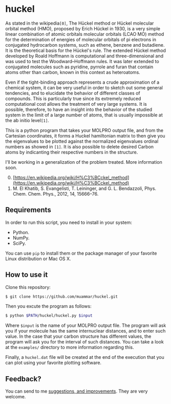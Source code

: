 huckel
======

As stated in the wikipedia`[0]`, The Hückel method or Hückel molecular orbital
method (HMO), proposed by Erich Hückel in 1930, is a very simple linear
combination of atomic orbitals molecular orbitals (LCAO MO) method for the
determination of energies of molecular orbitals of pi electrons in conjugated
hydrocarbon systems, such as ethene, benzene and butadiene. It is the
theoretical basis for the Hückel's rule. The extended Hückel method developed
by Roald Hoffmann is computational and three-dimensional and was used to test
the Woodward–Hoffmann rules. It was later extended to conjugated molecules such
as pyridine, pyrrole and furan that contain atoms other than carbon, known in
this context as heteroatoms.

Even if the tight-binding approach represents a crude approximation of
a chemical system, it can be very useful in order to sketch out some general
tendencies, and to elucidate the behavior of different classes of compounds.
This is particularly true since its extremely reduced computational cost allows
the treatment of very large systems. It is possible, therefore, to have an
insight into the behavior of the studied system in the limit of a large number
of atoms, that is usually impossible at the ab initio level`[1]`.

This is a python program that takes your MOLPRO output file, and from the
Cartesian coordinates, it forms a Huckel hamiltonian matrix to then give you
the eigenvalues to be plotted against the normalized eigenvalues ordinal
numbers as showed in `[1]`. It is also possible to delete desired Carbon atoms
by indicanting their respective numbers in the structure.

I'll be working in a generalization of the problem treated. More information
soon.

0. [https://en.wikipedia.org/wiki/H%C3%BCckel_method](https://en.wikipedia.org/wiki/H%C3%BCckel_method)
1.  M. El Khatib, S. Evangelisti, T. Leininger, and G. L. Bendazzoli, Phys. Chem. Chem. Phys., 2012, 14, 15666–76.

## Requirements

In order to run this script, you need to install in your system:

- Python.
- NumPy.
- SciPy.

You can use `pip` to install them or the package manager of your favorite Linux
distribution or Mac OS X.

## How to use it

Clone this repository:

```bash
$ git clone https://github.com/muammar/huckel.git
```

Then you excute the program as follows:

```bash
$ python $PATH/huckel/huckel.py $input
```

Where `$input` is the name of your MOLPRO output file. The program will ask you
if your molecule has the same internuclear distances, and to enter such value.
In the case that your carbon structure has different values, the program will
ask you for the interval of such distances. You can take a look at the
`examples/` directory to more information regarding this.


Finally, a `huckel.dat` file will be created at the end of the execution that
you can plot using your favorite plotting software.

## Feedback?

You can send to me [suggestions, and improvements](https://github.com/muammar/centerfinder/issues).
They are very welcome.
